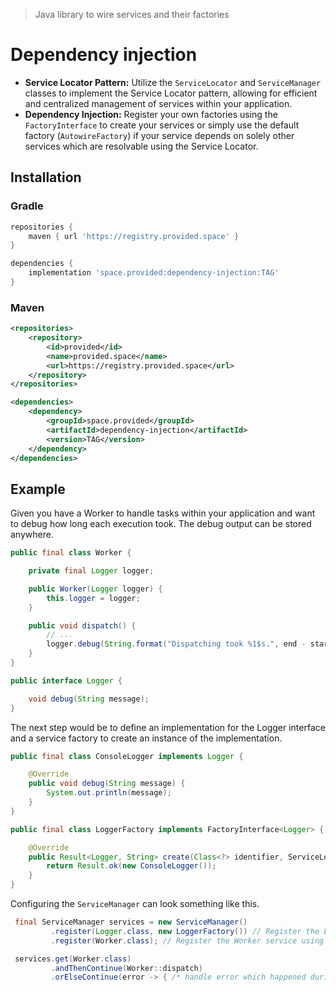 > Java library to wire services and their factories

# Dependency injection

- **Service Locator Pattern:** Utilize the `ServiceLocator` and `ServiceManager` classes to implement the Service Locator pattern, allowing for efficient and centralized management of services within your application.
- **Dependency Injection:** Register your own factories using the `FactoryInterface` to create your services or simply use the default factory (`AutowireFactory`) if your service depends on solely other services which are resolvable using the Service Locator.

## Installation

### Gradle
```groovy
repositories {
    maven { url 'https://registry.provided.space' }
}

dependencies {
    implementation 'space.provided:dependency-injection:TAG'
}
```

### Maven
```xml
<repositories>
    <repository>
        <id>provided</id>
        <name>provided.space</name>
        <url>https://registry.provided.space</url>
    </repository>
</repositories>

<dependencies>
    <dependency>
        <groupId>space.provided</groupId>
        <artifactId>dependency-injection</artifactId>
        <version>TAG</version>
    </dependency>
</dependencies>
```

## Example

Given you have a Worker to handle tasks within your application and want to debug how long each execution took. The debug output can be stored anywhere.
```java
public final class Worker {

    private final Logger logger;

    public Worker(Logger logger) {
        this.logger = logger;
    }

    public void dispatch() {
        // ...
        logger.debug(String.format("Dispatching took %1$s.", end - start));
    }
}

public interface Logger {

    void debug(String message);
}
```

The next step would be to define an implementation for the Logger interface and a service factory to create an instance of the implementation.
```java
public final class ConsoleLogger implements Logger {

    @Override
    public void debug(String message) {
        System.out.println(message);
    }
}

public final class LoggerFactory implements FactoryInterface<Logger> {

    @Override
    public Result<Logger, String> create(Class<?> identifier, ServiceLocator locator) {
        return Result.ok(new ConsoleLogger());
    }
}
```

Configuring the `ServiceManager` can look something like this.
```java
 final ServiceManager services = new ServiceManager()
         .register(Logger.class, new LoggerFactory()) // Register the Logger service using the instance of the specified LoggerFactory 
         .register(Worker.class); // Register the Worker service using the default factory (AutowireFactory)

 services.get(Worker.class)
         .andThenContinue(Worker::dispatch)
         .orElseContinue(error -> { /* handle error which happened during service creation */ });
```
